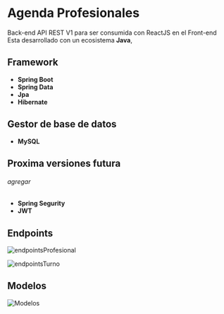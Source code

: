 # Agenda Profesionales
Back-end API REST V1 para ser consumida con ReactJS en el Front-end
Esta desarrollado con un ecosistema **Java**, 

## Framework 
- **Spring Boot**
- **Spring Data**
- **Jpa**
- **Hibernate**

## Gestor de base de datos
- **MySQL**

## Proxima versiones futura 
###### agregar 
- **Spring Segurity**
- **JWT**

## Endpoints

![endpointsProfesional](https://i.ibb.co/Hr6FKv8/Screenshot-11.png)

![endpointsTurno](https://i.ibb.co/GPC2Vjm/Screenshot-12.png)

## Modelos

![Modelos](https://i.ibb.co/dpm2VFT/Screenshot-10.png)

